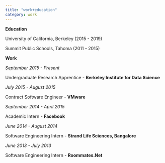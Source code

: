 ```yaml
---
title: "work+education"
category: work
---
```


**Education**

University of California, Berkeley (2015 - 2019)

Summit Public Schools, Tahoma (2011 - 2015)

**Work**

*September 2015 - Present*

Undergraduate Research Apprentice - **Berkeley Institute for Data Science**

*July 2015 - August 2015*

Contract Software Engineer - **VMware**

*September 2014 - April 2015*

Academic Intern - **Facebook**

*June 2014 - August 2014*

Software Engineering Intern - **Strand Life Sciences, Bangalore**

*June 2013 - July 2013*

Software Engineering Intern - **Roommates.Net**

<br>